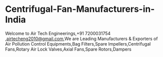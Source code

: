 # Centrifugal-Fan-Manufacturers-in-India
Welcome to Air Tech Engineerings,+91 7200031754 ,airtecheng2010@gmail.com,We are Leading Manufacturers &amp; Exporters of Air Pollution Control Equipments,Bag Filters,Spare Impellers,Centrifugal Fans,Rotary Air Lock Valves,Axial Fans,Spare Rotors,Dampers
